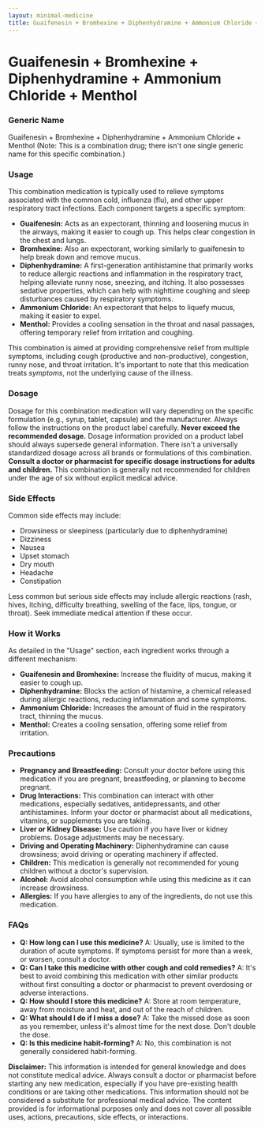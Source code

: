 ```yaml
---
layout: minimal-medicine
title: Guaifenesin + Bromhexine + Diphenhydramine + Ammonium Chloride + Menthol
---
```


# Guaifenesin + Bromhexine + Diphenhydramine + Ammonium Chloride + Menthol
### Generic Name
Guaifenesin + Bromhexine + Diphenhydramine + Ammonium Chloride + Menthol  (Note: This is a combination drug; there isn't one single generic name for this specific combination.)


### Usage

This combination medication is typically used to relieve symptoms associated with the common cold, influenza (flu), and other upper respiratory tract infections.  Each component targets a specific symptom:

* **Guaifenesin:** Acts as an expectorant, thinning and loosening mucus in the airways, making it easier to cough up. This helps clear congestion in the chest and lungs.
* **Bromhexine:** Also an expectorant, working similarly to guaifenesin to help break down and remove mucus.
* **Diphenhydramine:**  A first-generation antihistamine that primarily works to reduce allergic reactions and inflammation in the respiratory tract, helping alleviate runny nose, sneezing, and itching. It also possesses sedative properties, which can help with nighttime coughing and sleep disturbances caused by respiratory symptoms.
* **Ammonium Chloride:**  An expectorant that helps to liquefy mucus, making it easier to expel.
* **Menthol:** Provides a cooling sensation in the throat and nasal passages, offering temporary relief from irritation and coughing.

This combination is aimed at providing comprehensive relief from multiple symptoms, including cough (productive and non-productive), congestion, runny nose, and throat irritation.  It's important to note that this medication treats *symptoms*, not the underlying cause of the illness.


### Dosage

Dosage for this combination medication will vary depending on the specific formulation (e.g., syrup, tablet, capsule) and the manufacturer.  Always follow the instructions on the product label carefully.  **Never exceed the recommended dosage.**  Dosage information provided on a product label should always supersede general information.  There isn't a universally standardized dosage across all brands or formulations of this combination.  **Consult a doctor or pharmacist for specific dosage instructions for adults and children.**  This combination is generally not recommended for children under the age of six without explicit medical advice.  


### Side Effects

Common side effects may include:

* Drowsiness or sleepiness (particularly due to diphenhydramine)
* Dizziness
* Nausea
* Upset stomach
* Dry mouth
* Headache
* Constipation


Less common but serious side effects may include allergic reactions (rash, hives, itching, difficulty breathing, swelling of the face, lips, tongue, or throat).  Seek immediate medical attention if these occur.


### How it Works

As detailed in the "Usage" section, each ingredient works through a different mechanism:

* **Guaifenesin and Bromhexine:** Increase the fluidity of mucus, making it easier to cough up.
* **Diphenhydramine:** Blocks the action of histamine, a chemical released during allergic reactions, reducing inflammation and some symptoms.
* **Ammonium Chloride:** Increases the amount of fluid in the respiratory tract, thinning the mucus.
* **Menthol:** Creates a cooling sensation, offering some relief from irritation.


### Precautions

* **Pregnancy and Breastfeeding:** Consult your doctor before using this medication if you are pregnant, breastfeeding, or planning to become pregnant.
* **Drug Interactions:**  This combination can interact with other medications, especially sedatives, antidepressants, and other antihistamines. Inform your doctor or pharmacist about all medications, vitamins, or supplements you are taking.
* **Liver or Kidney Disease:**  Use caution if you have liver or kidney problems.  Dosage adjustments may be necessary.
* **Driving and Operating Machinery:** Diphenhydramine can cause drowsiness; avoid driving or operating machinery if affected.
* **Children:** This medication is generally not recommended for young children without a doctor's supervision.
* **Alcohol:** Avoid alcohol consumption while using this medicine as it can increase drowsiness.
* **Allergies:**  If you have allergies to any of the ingredients, do not use this medication.


### FAQs

* **Q: How long can I use this medicine?** A:  Usually, use is limited to the duration of acute symptoms.  If symptoms persist for more than a week, or worsen, consult a doctor.
* **Q: Can I take this medicine with other cough and cold remedies?** A:  It's best to avoid combining this medication with other similar products without first consulting a doctor or pharmacist to prevent overdosing or adverse interactions.
* **Q: How should I store this medicine?** A: Store at room temperature, away from moisture and heat, and out of the reach of children.
* **Q: What should I do if I miss a dose?** A:  Take the missed dose as soon as you remember, unless it's almost time for the next dose.  Don't double the dose.
* **Q: Is this medicine habit-forming?** A: No, this combination is not generally considered habit-forming.


**Disclaimer:** This information is intended for general knowledge and does not constitute medical advice.  Always consult a doctor or pharmacist before starting any new medication, especially if you have pre-existing health conditions or are taking other medications.  This information should not be considered a substitute for professional medical advice.  The content provided is for informational purposes only and does not cover all possible uses, actions, precautions, side effects, or interactions.
